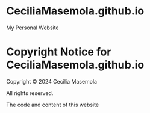 # CeciliaMasemola.github.io
My Personal Website

# Copyright Notice for CeciliaMasemola.github.io

Copyright © 2024 Cecilia Masemola

All rights reserved.

The code and content of this website 
